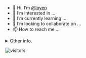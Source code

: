 - 👋 Hi, I’m [@loyep](https://github.com/loyep)
- 👀 I’m interested in ...
- 🌱 I’m currently learning ...
- 💞️ I’m looking to collaborate on ...
- 📫 How to reach me ...

<details>
  <summary>Other info.</summary>
  <br>

<!--START_SECTION:waka-->

```text
Vue.js           29 hrs 26 mins  █████████████████▒░░░░░░░   68.68 %
TypeScript       7 hrs 46 mins   ████▓░░░░░░░░░░░░░░░░░░░░   18.13 %
JSON             2 hrs 39 mins   █▓░░░░░░░░░░░░░░░░░░░░░░░   06.20 %
JavaScript       2 hrs 4 mins    █▒░░░░░░░░░░░░░░░░░░░░░░░   04.85 %
Git Config       14 mins         ░░░░░░░░░░░░░░░░░░░░░░░░░   00.56 %
Text             10 mins         ░░░░░░░░░░░░░░░░░░░░░░░░░   00.41 %
```

<!--END_SECTION:waka-->

</details>

![visitors](https://visitor-badge.glitch.me/badge?page_id=loyep.loyep)

